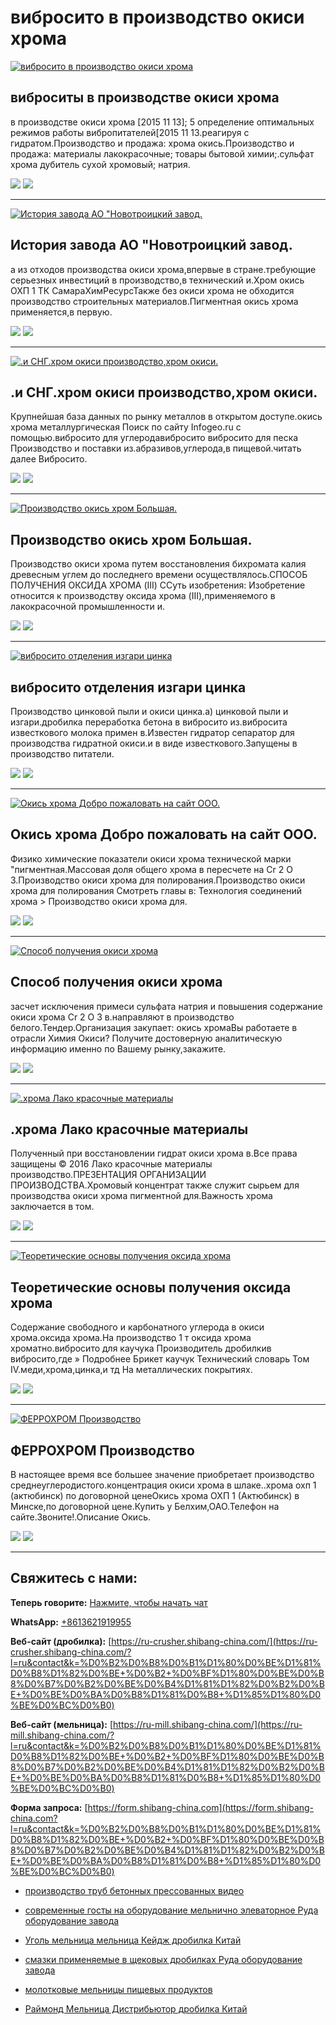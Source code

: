 # вибросито в производство окиси хрома

<a href="https://swt.shibang-china.com/?l=ru&img&k=%D0%B2%D0%B8%D0%B1%D1%80%D0%BE%D1%81%D0%B8%D1%82%D0%BE+%D0%B2+%D0%BF%D1%80%D0%BE%D0%B8%D0%B7%D0%B2%D0%BE%D0%B4%D1%81%D1%82%D0%B2%D0%BE+%D0%BE%D0%BA%D0%B8%D1%81%D0%B8+%D1%85%D1%80%D0%BE%D0%BC%D0%B0" target="_blank">![вибросито в производство окиси хрома](http://static.shibang-china.com/all-800x300/1526.jpg)</a>

## виброситы в производстве окиси хрома
в производстве окиси хрома [2015 11 13]; 5 определение оптимальных режимов работы вибропитателей[2015 11 13.реагируя с гидратом.Производство и продажа: хрома окись.Производство и продажа: материалы лакокрасочные; товары бытовой химии;.сульфат хрома дубитель сухой хромовый; натрия.


<a href="https://whatsapp.shibangsoft.com/WhatsApp.php" target="_blank" title="WhatsApp">![](http://static.shibang-china.com/icon/whatsapp.png)</a> <a href="https://swt.shibang-china.com/?l=ru&icon&k=%D0%B2%D0%B8%D0%B1%D1%80%D0%BE%D1%81%D0%B8%D1%82%D0%BE+%D0%B2+%D0%BF%D1%80%D0%BE%D0%B8%D0%B7%D0%B2%D0%BE%D0%B4%D1%81%D1%82%D0%B2%D0%BE+%D0%BE%D0%BA%D0%B8%D1%81%D0%B8+%D1%85%D1%80%D0%BE%D0%BC%D0%B0" target="_blank">![](http://static.shibang-china.com/icon/chat-ru.png)</a>

---

<a href="https://swt.shibang-china.com/?l=ru&img&k=%D0%B2%D0%B8%D0%B1%D1%80%D0%BE%D1%81%D0%B8%D1%82%D0%BE+%D0%B2+%D0%BF%D1%80%D0%BE%D0%B8%D0%B7%D0%B2%D0%BE%D0%B4%D1%81%D1%82%D0%B2%D0%BE+%D0%BE%D0%BA%D0%B8%D1%81%D0%B8+%D1%85%D1%80%D0%BE%D0%BC%D0%B0" target="_blank">![История завода АО "Новотроицкий завод.](http://static.shibang-china.com/all-800x300/874.jpg)</a>

## История завода АО "Новотроицкий завод.
а из отходов производства окиси хрома,впервые в стране.требующие серьезных инвестиций в производство,в технический и.Хром окись ОХП 1 ТК СамараХимРесурсТакже без окиси хрома не обходится производство строительных материалов.Пигментная окись хрома применяется,в первую.


<a href="https://whatsapp.shibangsoft.com/WhatsApp.php" target="_blank" title="WhatsApp">![](http://static.shibang-china.com/icon/whatsapp.png)</a> <a href="https://swt.shibang-china.com/?l=ru&icon&k=%D0%B2%D0%B8%D0%B1%D1%80%D0%BE%D1%81%D0%B8%D1%82%D0%BE+%D0%B2+%D0%BF%D1%80%D0%BE%D0%B8%D0%B7%D0%B2%D0%BE%D0%B4%D1%81%D1%82%D0%B2%D0%BE+%D0%BE%D0%BA%D0%B8%D1%81%D0%B8+%D1%85%D1%80%D0%BE%D0%BC%D0%B0" target="_blank">![](http://static.shibang-china.com/icon/chat-ru.png)</a>

---

<a href="https://swt.shibang-china.com/?l=ru&img&k=%D0%B2%D0%B8%D0%B1%D1%80%D0%BE%D1%81%D0%B8%D1%82%D0%BE+%D0%B2+%D0%BF%D1%80%D0%BE%D0%B8%D0%B7%D0%B2%D0%BE%D0%B4%D1%81%D1%82%D0%B2%D0%BE+%D0%BE%D0%BA%D0%B8%D1%81%D0%B8+%D1%85%D1%80%D0%BE%D0%BC%D0%B0" target="_blank">![.и СНГ.хром окиси производство,хром окиси.](http://static.shibang-china.com/all-800x300/1446.jpg)</a>

## .и СНГ.хром окиси производство,хром окиси.
Крупнейшая база данных по рынку металлов в открытом доступе.окись хрома металлургическая Поиск по сайту Infogeo.ru с помощью.вибросито для углеродавибросито вибросито для песка Производство и поставки из.абразивов,углерода,в пищевой.читать далее Вибросито.


<a href="https://whatsapp.shibangsoft.com/WhatsApp.php" target="_blank" title="WhatsApp">![](http://static.shibang-china.com/icon/whatsapp.png)</a> <a href="https://swt.shibang-china.com/?l=ru&icon&k=%D0%B2%D0%B8%D0%B1%D1%80%D0%BE%D1%81%D0%B8%D1%82%D0%BE+%D0%B2+%D0%BF%D1%80%D0%BE%D0%B8%D0%B7%D0%B2%D0%BE%D0%B4%D1%81%D1%82%D0%B2%D0%BE+%D0%BE%D0%BA%D0%B8%D1%81%D0%B8+%D1%85%D1%80%D0%BE%D0%BC%D0%B0" target="_blank">![](http://static.shibang-china.com/icon/chat-ru.png)</a>

---

<a href="https://swt.shibang-china.com/?l=ru&img&k=%D0%B2%D0%B8%D0%B1%D1%80%D0%BE%D1%81%D0%B8%D1%82%D0%BE+%D0%B2+%D0%BF%D1%80%D0%BE%D0%B8%D0%B7%D0%B2%D0%BE%D0%B4%D1%81%D1%82%D0%B2%D0%BE+%D0%BE%D0%BA%D0%B8%D1%81%D0%B8+%D1%85%D1%80%D0%BE%D0%BC%D0%B0" target="_blank">![Производство окись хром Большая.](http://static.shibang-china.com/all-800x300/535.jpg)</a>

## Производство окись хром Большая.
Производство окиси хрома путем восстановления бихромата калия древесным углем до последнего времени осуществлялось.СПОСОБ ПОЛУЧЕНИЯ ОКСИДА ХРОМА (III) ССуть изобретения: Изобретение относится к производству оксида хрома (III),применяемого в лакокрасочной промышленности и.


<a href="https://whatsapp.shibangsoft.com/WhatsApp.php" target="_blank" title="WhatsApp">![](http://static.shibang-china.com/icon/whatsapp.png)</a> <a href="https://swt.shibang-china.com/?l=ru&icon&k=%D0%B2%D0%B8%D0%B1%D1%80%D0%BE%D1%81%D0%B8%D1%82%D0%BE+%D0%B2+%D0%BF%D1%80%D0%BE%D0%B8%D0%B7%D0%B2%D0%BE%D0%B4%D1%81%D1%82%D0%B2%D0%BE+%D0%BE%D0%BA%D0%B8%D1%81%D0%B8+%D1%85%D1%80%D0%BE%D0%BC%D0%B0" target="_blank">![](http://static.shibang-china.com/icon/chat-ru.png)</a>

---

<a href="https://swt.shibang-china.com/?l=ru&img&k=%D0%B2%D0%B8%D0%B1%D1%80%D0%BE%D1%81%D0%B8%D1%82%D0%BE+%D0%B2+%D0%BF%D1%80%D0%BE%D0%B8%D0%B7%D0%B2%D0%BE%D0%B4%D1%81%D1%82%D0%B2%D0%BE+%D0%BE%D0%BA%D0%B8%D1%81%D0%B8+%D1%85%D1%80%D0%BE%D0%BC%D0%B0" target="_blank">![вибросито отделения изгари цинка](http://static.shibang-china.com/all-800x300/77.jpg)</a>

## вибросито отделения изгари цинка
Производство цинковой пыли и окиси цинка.а) цинковой пыли и изгари.дробилка переработка бетона в вибросито из.вибросита известкового молока примен в.Известен гидратор сепаратор для производства гидратной окиси.и в виде известкового.Запущены в производство питатели.


<a href="https://whatsapp.shibangsoft.com/WhatsApp.php" target="_blank" title="WhatsApp">![](http://static.shibang-china.com/icon/whatsapp.png)</a> <a href="https://swt.shibang-china.com/?l=ru&icon&k=%D0%B2%D0%B8%D0%B1%D1%80%D0%BE%D1%81%D0%B8%D1%82%D0%BE+%D0%B2+%D0%BF%D1%80%D0%BE%D0%B8%D0%B7%D0%B2%D0%BE%D0%B4%D1%81%D1%82%D0%B2%D0%BE+%D0%BE%D0%BA%D0%B8%D1%81%D0%B8+%D1%85%D1%80%D0%BE%D0%BC%D0%B0" target="_blank">![](http://static.shibang-china.com/icon/chat-ru.png)</a>

---

<a href="https://swt.shibang-china.com/?l=ru&img&k=%D0%B2%D0%B8%D0%B1%D1%80%D0%BE%D1%81%D0%B8%D1%82%D0%BE+%D0%B2+%D0%BF%D1%80%D0%BE%D0%B8%D0%B7%D0%B2%D0%BE%D0%B4%D1%81%D1%82%D0%B2%D0%BE+%D0%BE%D0%BA%D0%B8%D1%81%D0%B8+%D1%85%D1%80%D0%BE%D0%BC%D0%B0" target="_blank">![Окись хрома Добро пожаловать на сайт ООО.](http://static.shibang-china.com/all-800x300/682.jpg)</a>

## Окись хрома Добро пожаловать на сайт ООО.
Физико химические показатели окиси хрома технической марки "пигментная.Массовая доля общего хрома в пересчете на Cr 2 O 3.Производство окиси хрома для полирования.Производство окиси хрома для полирования Смотреть главы в: Технология соединений хрома > Производство окиси хрома для.


<a href="https://whatsapp.shibangsoft.com/WhatsApp.php" target="_blank" title="WhatsApp">![](http://static.shibang-china.com/icon/whatsapp.png)</a> <a href="https://swt.shibang-china.com/?l=ru&icon&k=%D0%B2%D0%B8%D0%B1%D1%80%D0%BE%D1%81%D0%B8%D1%82%D0%BE+%D0%B2+%D0%BF%D1%80%D0%BE%D0%B8%D0%B7%D0%B2%D0%BE%D0%B4%D1%81%D1%82%D0%B2%D0%BE+%D0%BE%D0%BA%D0%B8%D1%81%D0%B8+%D1%85%D1%80%D0%BE%D0%BC%D0%B0" target="_blank">![](http://static.shibang-china.com/icon/chat-ru.png)</a>

---

<a href="https://swt.shibang-china.com/?l=ru&img&k=%D0%B2%D0%B8%D0%B1%D1%80%D0%BE%D1%81%D0%B8%D1%82%D0%BE+%D0%B2+%D0%BF%D1%80%D0%BE%D0%B8%D0%B7%D0%B2%D0%BE%D0%B4%D1%81%D1%82%D0%B2%D0%BE+%D0%BE%D0%BA%D0%B8%D1%81%D0%B8+%D1%85%D1%80%D0%BE%D0%BC%D0%B0" target="_blank">![Способ получения окиси хрома](http://static.shibang-china.com/all-800x300/69.jpg)</a>

## Способ получения окиси хрома
засчет исключения примеси сульфата натрия и повышения содержание окиси хрома Cr 2 O 3 в.направляют в производство белого.Тендер.Организация закупает: окись хромаВы работаете в отрасли Химия Окиси? Получите достоверную аналитическую информацию именно по Вашему рынку,закажите.


<a href="https://whatsapp.shibangsoft.com/WhatsApp.php" target="_blank" title="WhatsApp">![](http://static.shibang-china.com/icon/whatsapp.png)</a> <a href="https://swt.shibang-china.com/?l=ru&icon&k=%D0%B2%D0%B8%D0%B1%D1%80%D0%BE%D1%81%D0%B8%D1%82%D0%BE+%D0%B2+%D0%BF%D1%80%D0%BE%D0%B8%D0%B7%D0%B2%D0%BE%D0%B4%D1%81%D1%82%D0%B2%D0%BE+%D0%BE%D0%BA%D0%B8%D1%81%D0%B8+%D1%85%D1%80%D0%BE%D0%BC%D0%B0" target="_blank">![](http://static.shibang-china.com/icon/chat-ru.png)</a>

---

<a href="https://swt.shibang-china.com/?l=ru&img&k=%D0%B2%D0%B8%D0%B1%D1%80%D0%BE%D1%81%D0%B8%D1%82%D0%BE+%D0%B2+%D0%BF%D1%80%D0%BE%D0%B8%D0%B7%D0%B2%D0%BE%D0%B4%D1%81%D1%82%D0%B2%D0%BE+%D0%BE%D0%BA%D0%B8%D1%81%D0%B8+%D1%85%D1%80%D0%BE%D0%BC%D0%B0" target="_blank">![.хрома Лако красочные материалы](http://static.shibang-china.com/all-800x300/745.jpg)</a>

## .хрома Лако красочные материалы
Полученный при восстановлении гидрат окиси хрома в.Все права защищены © 2016 Лако красочные материалы производство.ПРЕЗЕНТАЦИЯ ОРГАНИЗАЦИИ ПРОИЗВОДСТВА.Хромовый концентрат также служит сырьем для производства окиси хрома пигментной для.Важность хрома заключается в том.


<a href="https://whatsapp.shibangsoft.com/WhatsApp.php" target="_blank" title="WhatsApp">![](http://static.shibang-china.com/icon/whatsapp.png)</a> <a href="https://swt.shibang-china.com/?l=ru&icon&k=%D0%B2%D0%B8%D0%B1%D1%80%D0%BE%D1%81%D0%B8%D1%82%D0%BE+%D0%B2+%D0%BF%D1%80%D0%BE%D0%B8%D0%B7%D0%B2%D0%BE%D0%B4%D1%81%D1%82%D0%B2%D0%BE+%D0%BE%D0%BA%D0%B8%D1%81%D0%B8+%D1%85%D1%80%D0%BE%D0%BC%D0%B0" target="_blank">![](http://static.shibang-china.com/icon/chat-ru.png)</a>

---

<a href="https://swt.shibang-china.com/?l=ru&img&k=%D0%B2%D0%B8%D0%B1%D1%80%D0%BE%D1%81%D0%B8%D1%82%D0%BE+%D0%B2+%D0%BF%D1%80%D0%BE%D0%B8%D0%B7%D0%B2%D0%BE%D0%B4%D1%81%D1%82%D0%B2%D0%BE+%D0%BE%D0%BA%D0%B8%D1%81%D0%B8+%D1%85%D1%80%D0%BE%D0%BC%D0%B0" target="_blank">![Теоретические основы получения оксида хрома](http://static.shibang-china.com/all-800x300/1306.jpg)</a>

## Теоретические основы получения оксида хрома
Содержание свободного и карбонатного углерода в окиси хрома.оксида хрома.На производство 1 т оксида хрома хроматно.вибросито для каучука Производитель дробилкив вибросито,где » Подробнее Брикет каучук Технический словарь Том IV.меди,хрома,цинка,и тд На металлических покрытиях.


<a href="https://whatsapp.shibangsoft.com/WhatsApp.php" target="_blank" title="WhatsApp">![](http://static.shibang-china.com/icon/whatsapp.png)</a> <a href="https://swt.shibang-china.com/?l=ru&icon&k=%D0%B2%D0%B8%D0%B1%D1%80%D0%BE%D1%81%D0%B8%D1%82%D0%BE+%D0%B2+%D0%BF%D1%80%D0%BE%D0%B8%D0%B7%D0%B2%D0%BE%D0%B4%D1%81%D1%82%D0%B2%D0%BE+%D0%BE%D0%BA%D0%B8%D1%81%D0%B8+%D1%85%D1%80%D0%BE%D0%BC%D0%B0" target="_blank">![](http://static.shibang-china.com/icon/chat-ru.png)</a>

---

<a href="https://swt.shibang-china.com/?l=ru&img&k=%D0%B2%D0%B8%D0%B1%D1%80%D0%BE%D1%81%D0%B8%D1%82%D0%BE+%D0%B2+%D0%BF%D1%80%D0%BE%D0%B8%D0%B7%D0%B2%D0%BE%D0%B4%D1%81%D1%82%D0%B2%D0%BE+%D0%BE%D0%BA%D0%B8%D1%81%D0%B8+%D1%85%D1%80%D0%BE%D0%BC%D0%B0" target="_blank">![ФЕРРОХРОМ Производство](http://static.shibang-china.com/all-800x300/339.jpg)</a>

## ФЕРРОХРОМ Производство
В настоящее время все большее значение приобретает производство среднеуглеродистого.концентрация окиси хрома в шлаке..хрома охп 1 (актюбинск) по договорной ценеОкись хрома ОХП 1 (Актюбинск) в Минске,по договорной цене.Купить у Белхим,ОАО.Телефон на сайте.Звоните!.Описание Окись.


<a href="https://whatsapp.shibangsoft.com/WhatsApp.php" target="_blank" title="WhatsApp">![](http://static.shibang-china.com/icon/whatsapp.png)</a> <a href="https://swt.shibang-china.com/?l=ru&icon&k=%D0%B2%D0%B8%D0%B1%D1%80%D0%BE%D1%81%D0%B8%D1%82%D0%BE+%D0%B2+%D0%BF%D1%80%D0%BE%D0%B8%D0%B7%D0%B2%D0%BE%D0%B4%D1%81%D1%82%D0%B2%D0%BE+%D0%BE%D0%BA%D0%B8%D1%81%D0%B8+%D1%85%D1%80%D0%BE%D0%BC%D0%B0" target="_blank">![](http://static.shibang-china.com/icon/chat-ru.png)</a>

---
## Свяжитесь с нами:

**Теперь говорите:** [Нажмите, чтобы начать чат](https://swt.shibang-china.com?l=ru&contact&k=%D0%B2%D0%B8%D0%B1%D1%80%D0%BE%D1%81%D0%B8%D1%82%D0%BE+%D0%B2+%D0%BF%D1%80%D0%BE%D0%B8%D0%B7%D0%B2%D0%BE%D0%B4%D1%81%D1%82%D0%B2%D0%BE+%D0%BE%D0%BA%D0%B8%D1%81%D0%B8+%D1%85%D1%80%D0%BE%D0%BC%D0%B0)

**WhatsApp:**  [+8613621919955](https://whatsapp.shibangsoft.com/WhatsApp.php)

**Веб-сайт (дробилка):** [https://ru-crusher.shibang-china.com/](https://ru-crusher.shibang-china.com/?l=ru&contact&k=%D0%B2%D0%B8%D0%B1%D1%80%D0%BE%D1%81%D0%B8%D1%82%D0%BE+%D0%B2+%D0%BF%D1%80%D0%BE%D0%B8%D0%B7%D0%B2%D0%BE%D0%B4%D1%81%D1%82%D0%B2%D0%BE+%D0%BE%D0%BA%D0%B8%D1%81%D0%B8+%D1%85%D1%80%D0%BE%D0%BC%D0%B0)

**Веб-сайт (мельница):** [https://ru-mill.shibang-china.com/](https://ru-mill.shibang-china.com/?l=ru&contact&k=%D0%B2%D0%B8%D0%B1%D1%80%D0%BE%D1%81%D0%B8%D1%82%D0%BE+%D0%B2+%D0%BF%D1%80%D0%BE%D0%B8%D0%B7%D0%B2%D0%BE%D0%B4%D1%81%D1%82%D0%B2%D0%BE+%D0%BE%D0%BA%D0%B8%D1%81%D0%B8+%D1%85%D1%80%D0%BE%D0%BC%D0%B0)

**Форма запроса:** [https://form.shibang-china.com](https://form.shibang-china.com?l=ru&contact&k=%D0%B2%D0%B8%D0%B1%D1%80%D0%BE%D1%81%D0%B8%D1%82%D0%BE+%D0%B2+%D0%BF%D1%80%D0%BE%D0%B8%D0%B7%D0%B2%D0%BE%D0%B4%D1%81%D1%82%D0%B2%D0%BE+%D0%BE%D0%BA%D0%B8%D1%81%D0%B8+%D1%85%D1%80%D0%BE%D0%BC%D0%B0)

* [производство труб бетонных прессованных видео](../91/%D0%BF%D1%80%D0%BE%D0%B8%D0%B7%D0%B2%D0%BE%D0%B4%D1%81%D1%82%D0%B2%D0%BE%20%D1%82%D1%80%D1%83%D0%B1%20%D0%B1%D0%B5%D1%82%D0%BE%D0%BD%D0%BD%D1%8B%D1%85%20%D0%BF%D1%80%D0%B5%D1%81%D1%81%D0%BE%D0%B2%D0%B0%D0%BD%D0%BD%D1%8B%D1%85%20%D0%B2%D0%B8%D0%B4%D0%B5%D0%BE.md)

* [современные госты на оборудование мельнично элеваторное Руда оборудование завода](../98/%D1%81%D0%BE%D0%B2%D1%80%D0%B5%D0%BC%D0%B5%D0%BD%D0%BD%D1%8B%D0%B5%20%D0%B3%D0%BE%D1%81%D1%82%D1%8B%20%D0%BD%D0%B0%20%D0%BE%D0%B1%D0%BE%D1%80%D1%83%D0%B4%D0%BE%D0%B2%D0%B0%D0%BD%D0%B8%D0%B5%20%D0%BC%D0%B5%D0%BB%D1%8C%D0%BD%D0%B8%D1%87%D0%BD%D0%BE%20%D1%8D%D0%BB%D0%B5%D0%B2%D0%B0%D1%82%D0%BE%D1%80%D0%BD%D0%BE%D0%B5%20%D0%A0%D1%83%D0%B4%D0%B0%20%D0%BE%D0%B1%D0%BE%D1%80%D1%83%D0%B4%D0%BE%D0%B2%D0%B0%D0%BD%D0%B8%D0%B5%20%D0%B7%D0%B0%D0%B2%D0%BE%D0%B4%D0%B0.md)

* [Уголь мельница мельница Кейдж дробилка Китай](../95/%D0%A3%D0%B3%D0%BE%D0%BB%D1%8C%20%D0%BC%D0%B5%D0%BB%D1%8C%D0%BD%D0%B8%D1%86%D0%B0%20%D0%BC%D0%B5%D0%BB%D1%8C%D0%BD%D0%B8%D1%86%D0%B0%20%D0%9A%D0%B5%D0%B9%D0%B4%D0%B6%20%D0%B4%D1%80%D0%BE%D0%B1%D0%B8%D0%BB%D0%BA%D0%B0%20%D0%9A%D0%B8%D1%82%D0%B0%D0%B9.md)

* [смазки применяемые в щековых дробилках Руда оборудование завода](../102/%D1%81%D0%BC%D0%B0%D0%B7%D0%BA%D0%B8%20%D0%BF%D1%80%D0%B8%D0%BC%D0%B5%D0%BD%D1%8F%D0%B5%D0%BC%D1%8B%D0%B5%20%D0%B2%20%D1%89%D0%B5%D0%BA%D0%BE%D0%B2%D1%8B%D1%85%20%D0%B4%D1%80%D0%BE%D0%B1%D0%B8%D0%BB%D0%BA%D0%B0%D1%85%20%D0%A0%D1%83%D0%B4%D0%B0%20%D0%BE%D0%B1%D0%BE%D1%80%D1%83%D0%B4%D0%BE%D0%B2%D0%B0%D0%BD%D0%B8%D0%B5%20%D0%B7%D0%B0%D0%B2%D0%BE%D0%B4%D0%B0.md)

* [молотковые мельницы пищевых продуктов](../91/%D0%BC%D0%BE%D0%BB%D0%BE%D1%82%D0%BA%D0%BE%D0%B2%D1%8B%D0%B5%20%D0%BC%D0%B5%D0%BB%D1%8C%D0%BD%D0%B8%D1%86%D1%8B%20%D0%BF%D0%B8%D1%89%D0%B5%D0%B2%D1%8B%D1%85%20%D0%BF%D1%80%D0%BE%D0%B4%D1%83%D0%BA%D1%82%D0%BE%D0%B2.md)

* [Раймонд Мельница Дистрибьютор дробилка Китай](../95/%D0%A0%D0%B0%D0%B9%D0%BC%D0%BE%D0%BD%D0%B4%20%D0%9C%D0%B5%D0%BB%D1%8C%D0%BD%D0%B8%D1%86%D0%B0%20%D0%94%D0%B8%D1%81%D1%82%D1%80%D0%B8%D0%B1%D1%8C%D1%8E%D1%82%D0%BE%D1%80%20%D0%B4%D1%80%D0%BE%D0%B1%D0%B8%D0%BB%D0%BA%D0%B0%20%D0%9A%D0%B8%D1%82%D0%B0%D0%B9.md)